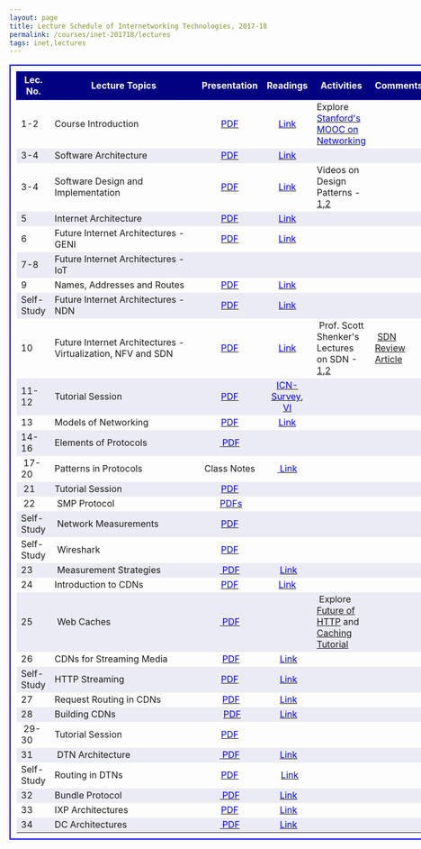 ```yaml
---
layout: page
title: Lecture Schedule of Internetworking Technologies, 2017-18
permalink: /courses/inet-201718/lectures
tags: inet,lectures
---
```


<table style="border:2px solid blue;border-collapse:collapse;padding:10px;width:150%;font-size:medium;">
<tbody>
<tr style="height:50px;border:1px solid blue;text-align:center;background-color:navy;">
<td style="color:white;font-size:medium;font-weight:bold;">Lec.<br />
No.</td>
<td style="color:white;font-size:medium;font-weight:bold;">Lecture Topics</td>
<td style="color:white;font-size:medium;font-weight:bold;">Presentation</td>
<td style="color:white;font-size:medium;font-weight:bold;">Readings</td>
<td style="color:white;font-size:medium;font-weight:bold;">Activities</td>
<td style="color:white;font-size:medium;font-weight:bold;">Comments</td>
</tr>
<tr>
<td style="font-size:medium;">1-2</td>
<td style="font-size:medium;width:250px;">Course Introduction</td>
<td style="font-size:medium;text-align:center;"><a href="https://www.dropbox.com/s/1yumtdf9gz0iksc/L1_Course_Overview.pdf?dl=1"><span style="color:#0000ff;">PDF</span></a></td>
<td style="font-size:medium;">
<p style="text-align:center;"><a href="https://www.dropbox.com/sh/uhj00gbwdbh3n8m/AAArpFgBuyTLkWtHtWGW4p0Qa?dl=1"><span style="color:#0000ff;"><span style="color:#0000ff;">Link</span></span></a></p>
</td>
<td style="font-size:medium;">Explore <a href="https://class.stanford.edu/courses/Engineering/Networking/Winter2014/about" target="_blank"><span style="color:#0000ff;"><span style="color:#0000ff;">Stanford's MOOC on Networking</span></span></a></td>
<td style="font-size:medium;"></td>
</tr>
<tr style="background-color:#ebebf5;">
<td style="font-size:medium;">3-4</td>
<td style="font-size:medium;">Software Architecture</td>
<td style="font-size:medium;text-align:center;"><a href="https://www.dropbox.com/s/blbncdzczosxxbh/L2_SW_Arch.pdf?dl=1"><span style="color:#0000ff;"><span style="color:#0000ff;">PDF</span></span></a></td>
<td style="font-size:medium;text-align:center;"><a href="https://www.dropbox.com/sh/dijmv5pe3wd2euc/AADH9Me2QQPPYDuFhV2E3zbja?dl=1"><span style="color:#0000ff;"><span style="color:#0000ff;">Link</span></span></a></td>
<td style="font-size:medium;"></td>
<td style="font-size:medium;"></td>
</tr>
<tr>
<td style="font-size:medium;">3-4</td>
<td style="font-size:medium;">Software Design and Implementation</td>
<td style="font-size:medium;text-align:center;"><a href="https://www.dropbox.com/s/k50wtpcnyi5wbai/L3_SW_Design_Implementation.pdf?dl=1"><span style="color:#0000ff;"><span style="color:#0000ff;">PDF</span></span></a></td>
<td style="font-size:medium;text-align:center;"><a href="https://www.dropbox.com/sh/l1f0wo1txesnp0m/AABcqYZ3eFOLLGfU-DGWHCzKa?dl=1"><span style="color:#0000ff;"><span style="color:#0000ff;">Link</span></span></a></td>
<td style="font-size:medium;">Videos on Design Patterns - <a href="https://www.youtube.com/watch?v=1xUz1fp23TQ" target="_blank">1</a>,<a href="https://www.youtube.com/watch?v=vNHpsC5ng_E&amp;list=PLF206E906175C7E07" target="_blank">2</a></td>
<td style="font-size:medium;"></td>
</tr>
<tr style="background-color:#ebebf5;">
<td style="font-size:medium;">5</td>
<td style="font-size:medium;">Internet Architecture</td>
<td style="font-size:medium;text-align:center;"><a href="https://www.dropbox.com/s/ww8xt9fp7ft4td8/L4_Internet_Architecture.pdf?dl=1"><span style="color:#0000ff;"><span style="color:#0000ff;">PDF</span></span></a></td>
<td style="font-size:medium;text-align:center;"><a href="https://www.dropbox.com/sh/slx3vxnfcf7632l/AAAbG82o89ivSB647Bm96FWwa?dl=1"><span style="color:#0000ff;"><span style="color:#0000ff;">Link</span></span></a></td>
<td style="font-size:medium;"></td>
<td style="font-size:medium;"></td>
</tr>
<tr>
<td style="font-size:medium;">6</td>
<td style="font-size:medium;">Future Internet Architectures - GENI</td>
<td style="font-size:medium;text-align:center;"><a href="https://www.dropbox.com/s/x5i9kv68bneeook/L5_IntroToGENI.pdf?dl=1"><span style="color:#0000ff;"><span style="color:#0000ff;">PDF</span></span></a></td>
<td style="font-size:medium;text-align:center;"><a href="https://www.dropbox.com/sh/qeca39wjb3qe5ga/AADIMgedd5_FN1_9_zjJZGa4a?dl=1"><span style="color:#0000ff;"><span style="color:#0000ff;">Link</span></span></a></td>
<td style="font-size:medium;"></td>
<td style="font-size:medium;"></td>
</tr>
<tr style="background-color:#ebebf5;">
<td style="font-size:medium;">7-8</td>
<td style="font-size:medium;">Future Internet Architectures - IoT</td>
<td style="font-size:medium;text-align:center;"></td>
<td style="font-size:medium;text-align:center;"></td>
<td style="font-size:medium;"></td>
<td style="font-size:medium;"></td>
</tr>
<tr>
<td style="font-size:medium;">9</td>
<td style="font-size:medium;">Names, Addresses and Routes</td>
<td style="font-size:medium;text-align:center;"><a href="https://www.dropbox.com/s/57fh663tm4lzmyh/L6_Names_Addresses_Routes.pdf?dl=1"><span style="color:#0000ff;"><span style="color:#0000ff;">PDF</span></span></a></td>
<td style="font-size:medium;text-align:center;"><a href="https://www.dropbox.com/sh/9v71z0dqehbspka/AAAbQNLL-xXV0oopy243syDwa?dl=1"><span style="color:#0000ff;"><span style="color:#0000ff;">Link</span></span></a></td>
<td style="font-size:medium;"></td>
<td style="font-size:medium;"></td>
</tr>
<tr style="background-color:#ebebf5;">
<td style="font-size:medium;">Self-Study</td>
<td style="font-size:medium;">Future Internet Architectures - NDN</td>
<td style="font-size:medium;text-align:center;"><span style="color:#0000ff;"><a href="https://www.dropbox.com/s/fj6e4f6309qvl9c/L7_NDN.pdf?dl=1"><span style="color:#0000ff;">PDF</span></a></span></td>
<td style="font-size:medium;text-align:center;"><a href="https://www.dropbox.com/sh/awyzsrd45soeg0p/AABHCvhP8OqJaEz8a9tF32F3a?dl=1"><span style="color:#0000ff;"><span style="color:#0000ff;">Link</span></span></a></td>
<td style="font-size:medium;"></td>
<td style="font-size:medium;"></td>
</tr>
<tr>
<td style="font-size:medium;">10</td>
<td style="font-size:medium;">Future Internet Architectures - Virtualization, NFV and SDN</td>
<td style="font-size:medium;text-align:center;"><span style="color:#0000ff;"><a href="https://www.dropbox.com/s/74ur2nd0m3z55es/L8_SDN_NFV.pdf?dl=1"><span style="color:#0000ff;">PDF</span></a></span></td>
<td style="font-size:medium;text-align:center;"><span style="color:#0000ff;"><a href="https://www.dropbox.com/sh/nys8m6n21uru5qd/AAA-bZrZpwXmvLdyfRoeRyeea?dl=1"><span style="color:#0000ff;">Link</span></a></span></td>
<td style="font-size:medium;"> Prof. Scott Shenker's Lectures on SDN - <a href="https://www.youtube.com/watch?v=eXsCQdshMr4" target="_blank">1</a>,<a href="https://www.youtube.com/watch?v=WabdXYzCAOU" target="_blank">2</a></td>
<td style="font-size:medium;"> <a href="https://www.dropbox.com/s/oqeixiwyselhi4y/Feamster-SDN.pdf?dl=1">SDN Review Article</a></td>
</tr>
<tr style="background-color:#ebebf5;">
<td style="font-size:medium;">11-12</td>
<td style="font-size:medium;">Tutorial Session</td>
<td style="font-size:medium;text-align:center;"><a href="https://www.dropbox.com/s/fte6iu9uyht9r2m/Problem-Set-1.pdf?dl=1"><span style="color:#0000ff;"><span style="color:#0000ff;">PDF</span></span></a></td>
<td style="font-size:medium;text-align:center;"><a href="https://www.dropbox.com/s/n8nmkh3uvi24ov6/ICN-survey.pdf?dl=1"><span style="color:#0000ff;">ICN-Survey</span></a><span style="color:#0000ff;">, <a href="https://www.dropbox.com/s/4adzwkwj52fwjb0/VI.pdf?dl=1"><span style="color:#0000ff;">VI</span></a></span></td>
<td style="font-size:medium;"></td>
<td style="font-size:medium;"></td>
</tr>
<tr>
<td style="font-size:medium;">13</td>
<td style="font-size:medium;">Models of Networking</td>
<td style="font-size:medium;text-align:center;"><span style="color:#0000ff;"><a href="https://www.dropbox.com/s/fu511c200oc9t70/L11_Models.pdf?dl=1"><span style="color:#0000ff;">PDF</span></a></span></td>
<td style="font-size:medium;text-align:center;"><span style="color:#0000ff;"><a href="https://www.dropbox.com/sh/nys8m6n21uru5qd/AAA-bZrZpwXmvLdyfRoeRyeea?dl=1"><span style="color:#0000ff;">Link</span></a></span></td>
<td style="font-size:medium;"></td>
<td style="font-size:medium;"></td>
</tr>
<tr style="background-color:#ebebf5;">
<td style="font-size:medium;">14-16</td>
<td style="font-size:medium;">Elements of Protocols</td>
<td style="font-size:medium;text-align:center;"><a href="https://www.dropbox.com/s/jqzl9mqcc3umxt9/L12_Protocol_Elements.pdf?dl=1"> <span style="color:#0000ff;">PDF</span></a></td>
<td style="font-size:medium;text-align:center;"></td>
<td style="font-size:medium;"></td>
<td style="font-size:medium;"></td>
</tr>
<tr>
<td style="font-size:medium;"> 17-20</td>
<td style="font-size:medium;">Patterns in Protocols</td>
<td style="font-size:medium;text-align:center;">Class Notes</td>
<td style="font-size:medium;text-align:center;"><a href="https://www.dropbox.com/s/jd4uxwyfkmug9fq/Ch3_Day.rar?dl=1"> <span style="color:#0000ff;">Link</span></a></td>
<td style="font-size:medium;"></td>
<td style="font-size:medium;"></td>
</tr>
<tr style="background-color:#ebebf5;">
<td style="font-size:medium;"> 21</td>
<td style="font-size:medium;">Tutorial Session</td>
<td style="font-size:medium;text-align:center;"><a href="https://www.dropbox.com/s/27celyvahy2blwl/test2sol.pdf?dl=1"><span style="color:#0000ff;">PDF</span></a></td>
<td style="font-size:medium;text-align:center;"></td>
<td style="font-size:medium;"></td>
<td style="font-size:medium;"></td>
</tr>
<tr>
<td style="font-size:medium;"> 22</td>
<td style="font-size:medium;"> SMP Protocol</td>
<td style="font-size:medium;text-align:center;"> <a href="https://www.dropbox.com/s/r8mavvcje5h3sw7/SMP.zip?dl=1"><span style="color:#0000ff;">PDFs</span></a></td>
<td style="font-size:medium;text-align:center;"></td>
<td style="font-size:medium;"></td>
<td style="font-size:medium;"></td>
</tr>
<tr style="background-color:#ebebf5;">
<td style="font-size:medium;">Self-Study</td>
<td style="font-size:medium;"> Network Measurements</td>
<td style="font-size:medium;text-align:center;"><a href="https://www.dropbox.com/s/l00hhqq5uqcghg1/Taft-IntroInternetMeasurement-Oct2012.pdf?dl=1"><span style="color:#0000ff;">PDF</span></a></td>
<td style="font-size:medium;text-align:center;"></td>
<td style="font-size:medium;"></td>
<td style="font-size:medium;"></td>
</tr>
<tr>
<td style="font-size:medium;">Self-Study</td>
<td style="font-size:medium;"> Wireshark</td>
<td style="font-size:medium;text-align:center;"><a href="https://www.dropbox.com/s/8h96frr8z7uxm4w/L11_Sniffing_Tools.pdf?dl=1"><span style="color:#0000ff;">PDF</span></a></td>
<td style="font-size:medium;text-align:center;"></td>
<td style="font-size:medium;"></td>
<td style="font-size:medium;"></td>
</tr>
<tr style="background-color:#ebebf5;">
<td style="font-size:medium;">23</td>
<td style="font-size:medium;"> Measurement Strategies</td>
<td style="font-size:medium;text-align:center;"><a href="https://www.dropbox.com/s/bn49kxuph6sa8gv/Measurement_Strategies.pdf?dl=1"> <span style="color:#0000ff;">PDF</span></a></td>
<td style="font-size:medium;text-align:center;"> <a href="https://www.dropbox.com/s/pou4od4gyobqlqs/Nwk_Measurement_Strategies.rar?dl=1"><span style="color:#0000ff;">Link</span></a></td>
<td style="font-size:medium;"></td>
<td style="font-size:medium;"></td>
</tr>
<tr>
<td style="font-size:medium;">24</td>
<td style="font-size:medium;">Introduction to CDNs</td>
<td style="font-size:medium;text-align:center;"><span style="color:#0000ff;"><a href="https://www.dropbox.com/s/yk6vh00f1d36gom/L24_Intro_to_CDNs.pdf?dl=1"><span style="color:#0000ff;">PDF</span></a></span></td>
<td style="font-size:medium;text-align:center;"><span style="color:#0000ff;"><a href="https://www.dropbox.com/sh/2bngv5vodpyz5nd/AACx2_PL0nzbOQ7KYUoJLw0Xa?dl=1"><span style="color:#0000ff;">Link</span></a></span></td>
<td style="font-size:medium;"></td>
<td style="font-size:medium;"></td>
</tr>
<tr style="background-color:#ebebf5;">
<td style="font-size:medium;">25</td>
<td style="font-size:medium;"> Web Caches</td>
<td style="font-size:medium;text-align:center;"><a href="https://www.dropbox.com/s/0sraairk1sqc5e9/L25_CDNS_for_Web_Content.pdf?dl=1"> <span style="color:#0000ff;">PDF</span></a></td>
<td style="font-size:medium;text-align:center;"></td>
<td style="font-size:medium;"> Explore <a href="https://www.mnot.net/">Future of HTTP</a> and <a href="https://www.mnot.net/cache_docs/">Caching Tutorial</a></td>
<td style="font-size:medium;"></td>
</tr>
<tr>
<td style="font-size:medium;">26</td>
<td style="font-size:medium;">CDNs for Streaming Media</td>
<td style="font-size:medium;text-align:center;"> <a href="https://www.dropbox.com/s/j5d62vdwrrrlcoj/L26_L27_CDNs_for_Streaming_Media.pdf?dl=1"><span style="color:#0000ff;">PDF</span></a></td>
<td style="font-size:medium;text-align:center;"> <a href="https://www.dropbox.com/sh/p5zr2d1ez1ijzo3/AACp_XXrp6kGLSupMHT_Zyyba?dl=1"><span style="color:#0000ff;">Link</span></a></td>
<td style="font-size:medium;"></td>
<td style="font-size:medium;"></td>
</tr>
<tr style="background-color:#ebebf5;">
<td style="font-size:medium;">Self-Study</td>
<td style="font-size:medium;">HTTP Streaming</td>
<td style="font-size:medium;text-align:center;"><a href="https://www.dropbox.com/s/e42nrt8juur1dxa/Lecture%20Notes.txt?dl=1"><span style="color:#0000ff;">PDF</span></a></td>
<td style="font-size:medium;text-align:center;"> <a href="https://www.dropbox.com/sh/rpnaih0qndd99ba/AAAYeWuilJpR4Q2fNe158cZYa?dl=1"><span style="color:#0000ff;">Link</span></a></td>
<td style="font-size:medium;"></td>
<td style="font-size:medium;"></td>
</tr>
<tr>
<td style="font-size:medium;">27</td>
<td style="font-size:medium;">Request Routing in CDNs</td>
<td style="font-size:medium;text-align:center;"> <a href="https://www.dropbox.com/s/bokl8aacqcni5un/Request_Routing_in_CDNs.pdf?dl=1"><span style="color:#0000ff;">PDF</span></a></td>
<td style="font-size:medium;text-align:center;"> <a href="https://www.dropbox.com/sh/v6vteifm89r1bjk/AAAdpfanchecuuxiDYhR6132a?dl=1"><span style="color:#0000ff;">Link</span></a></td>
<td style="font-size:medium;"></td>
<td style="font-size:medium;"></td>
</tr>
<tr style="background-color:#ebebf5;">
<td style="font-size:medium;">28</td>
<td style="font-size:medium;">Building CDNs</td>
<td style="font-size:medium;text-align:center;">  <a href="https://www.dropbox.com/s/ywvu2x2oa9mblcp/Building_CDNs.pdf?dl=1"><span style="color:#0000ff;">PDF</span></a></td>
<td style="font-size:medium;text-align:center;"> <a href="https://www.dropbox.com/sh/tf74tvnuq4qs98o/AABK4h3cAgQVzJm57tBw7jNta?dl=1"><span style="color:#0000ff;">Link</span></a></td>
<td style="font-size:medium;"></td>
<td style="font-size:medium;"></td>
</tr>
<tr>
<td style="font-size:medium;"> 29- 30</td>
<td style="font-size:medium;">Tutorial Session</td>
<td style="font-size:medium;text-align:center;"><a href="https://www.dropbox.com/s/famgpy2g4sh23er/Problem-Set-3.pdf?dl=1"><span style="color:#0000ff;">PDF</span></a></td>
<td style="font-size:medium;text-align:center;"></td>
<td style="font-size:medium;"></td>
<td style="font-size:medium;"></td>
</tr>
<tr style="background-color:#ebebf5;">
<td style="font-size:medium;">31</td>
<td style="font-size:medium;"> DTN Architecture</td>
<td style="font-size:medium;text-align:center;"><a href="https://www.dropbox.com/s/or97hvs3yz5x55i/L26_DTN_Architecture.pdf?dl=1"> <span style="color:#0000ff;">PDF</span></a></td>
<td style="font-size:medium;text-align:center;"> <a href="https://www.dropbox.com/sh/0wtoxzvlhk32arf/AAAIC-23YR5aGolqhQA3lbjna?dl=1"><span style="color:#0000ff;">Link</span></a></td>
<td style="font-size:medium;"></td>
<td style="font-size:medium;"></td>
</tr>
<tr>
<td style="font-size:medium;">Self-Study</td>
<td style="font-size:medium;">Routing in DTNs</td>
<td style="font-size:medium;text-align:center;"><a href="https://www.dropbox.com/s/r043q6z6mrdmtvi/L28_Routing_in_DTNs.pdf?dl=1"><span style="color:#0000ff;">PDF</span></a></td>
<td style="font-size:medium;text-align:center;">  <a href="https://www.dropbox.com/sh/wyfgctyg19j5zem/AAC1k6O9gFFnTIgcb9m4AWUra?dl=1"><span style="color:#0000ff;">Link</span></a></td>
<td style="font-size:medium;"></td>
<td style="font-size:medium;"></td>
</tr>
<tr style="background-color:#ebebf5;">
<td style="font-size:medium;">32</td>
<td style="font-size:medium;">Bundle Protocol</td>
<td style="font-size:medium;text-align:center;"><a href="https://www.dropbox.com/s/l5iy52z8lugzgbw/L27_Bundle_Protocol.pdf?dl=1"> <span style="color:#0000ff;">PDF</span></a></td>
<td style="font-size:medium;text-align:center;"> <a href="https://www.dropbox.com/sh/2s8w5dxi7czpx4r/AABhXHt8NzmEFIIUL5WJDbADa?dl=1"><span style="color:#0000ff;">Link</span></a></td>
<td style="font-size:medium;"></td>
<td style="font-size:medium;"></td>
</tr>
<tr>
<td style="font-size:medium;">33</td>
<td style="font-size:medium;">IXP Architectures</td>
<td style="font-size:medium;text-align:center;"><a href="https://www.dropbox.com/s/w0k0b12bk2pmisl/IXP.pdf?dl=1"><span style="color:#0000ff;">PDF</span></a></td>
<td style="font-size:medium;text-align:center;"> <a href="https://www.dropbox.com/s/h8z9xt1gfafiiro/IXP_Architecture.rar?dl=1"><span style="color:#0000ff;">Link</span></a></td>
<td style="font-size:medium;"></td>
<td style="font-size:medium;"></td>
</tr>
<tr style="background-color:#ebebf5;">
<td style="font-size:medium;">34</td>
<td style="font-size:medium;">DC Architectures</td>
<td style="font-size:medium;text-align:center;"><a href="https://www.dropbox.com/s/zqs2awemiqg1fr0/L19_Data_Center_Architectures.pdf?dl=1"> <span style="color:#0000ff;">PDF</span></a></td>
<td style="font-size:medium;text-align:center;"> <a href="https://www.dropbox.com/sh/a9tjgvw306i7y2t/AAAGBfsnp14Chpd4mQoZRJEba?dl=1"><span style="color:#0000ff;">Link</span></a></td>
<td style="font-size:medium;"></td>
<td style="font-size:medium;"></td>
</tr>
</tbody>
</table>
